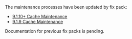 The maintenance processes have been updated by fix pack:

- [9.1.10+ Cache Maintenance](HCLCacheMaintenance-9.1.10.md)
- [9.1.9 Cache Maintenance](HCLCacheMaintenance-9.1.9.md)


Documentation for previous fix packs is pending.

